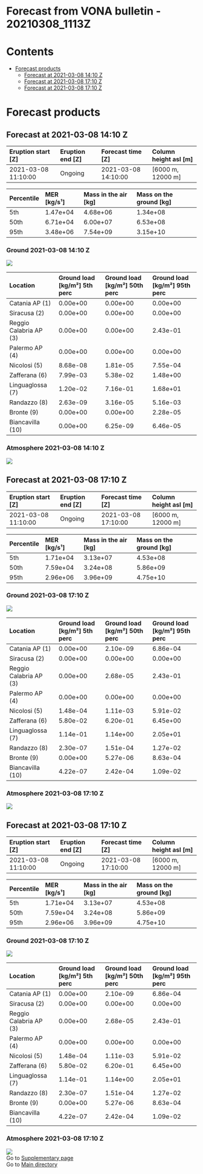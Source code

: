 
Forecast from VONA bulletin - 20210308_1113Z
============================================

Contents
========

* [Forecast products](#forecast-products)
	* [Forecast at 2021-03-08 14:10 Z](#forecast-at-2021-03-08-1410-z)
	* [Forecast at 2021-03-08 17:10 Z](#forecast-at-2021-03-08-1710-z)
	* [Forecast at 2021-03-08 17:10 Z](#forecast-at-2021-03-08-1710-z)

# Forecast products

## Forecast at 2021-03-08 14:10 Z
  

|Eruption start [Z]|Eruption end [Z]|Forecast time [Z]|Column height asl [m]|
| :--- | :--- | :--- | :--- |
|2021-03-08 11:10:00|Ongoing|2021-03-08 14:10:00|[6000 m, 12000 m]|
  
  

|Percentile|MER [kg/s¹]|Mass in the air [kg]|Mass on the ground [kg]|
| :--- | :--- | :--- | :--- |
|5th|1.47e+04|4.68e+06|1.34e+08|
|50th|6.71e+04|6.00e+07|6.53e+08|
|95th|3.48e+06|7.54e+09|3.15e+10|
  

### Ground 2021-03-08 14:10 Z
  
![](./figures/probability_grd_2021_03_08_1410_scenario_1.png)  
  
  
  
  
  
  
  
  
  

|Location|Ground load [kg/m²] 5th perc|Ground load [kg/m²] 50th perc|Ground load [kg/m²] 95th perc|
| :--- | :--- | :--- | :--- |
|Catania AP (1)|0.00e+00|0.00e+00|0.00e+00|
|Siracusa (2)|0.00e+00|0.00e+00|0.00e+00|
|Reggio Calabria AP (3)|0.00e+00|0.00e+00|2.43e-01|
|Palermo AP (4)|0.00e+00|0.00e+00|0.00e+00|
|Nicolosi (5)|8.68e-08|1.81e-05|7.55e-04|
|Zafferana (6)|7.99e-03|5.38e-02|1.48e+00|
|Linguaglossa (7)|1.20e-02|7.16e-01|1.68e+01|
|Randazzo (8)|2.63e-09|3.16e-05|5.16e-03|
|Bronte (9)|0.00e+00|0.00e+00|2.28e-05|
|Biancavilla (10)|0.00e+00|6.25e-09|6.46e-05|
  

### Atmosphere 2021-03-08 14:10 Z
  
![](./figures/probability_air_2021_03_08_1410_scenario_1_conclev_1.png)
## Forecast at 2021-03-08 17:10 Z
  

|Eruption start [Z]|Eruption end [Z]|Forecast time [Z]|Column height asl [m]|
| :--- | :--- | :--- | :--- |
|2021-03-08 11:10:00|Ongoing|2021-03-08 17:10:00|[6000 m, 12000 m]|
  
  

|Percentile|MER [kg/s¹]|Mass in the air [kg]|Mass on the ground [kg]|
| :--- | :--- | :--- | :--- |
|5th|1.71e+04|3.13e+07|4.53e+08|
|50th|7.59e+04|3.24e+08|5.86e+09|
|95th|2.96e+06|3.96e+09|4.75e+10|
  

### Ground 2021-03-08 17:10 Z
  
![](./figures/probability_grd_2021_03_08_1710_scenario_1.png)  
  
  
  
  
  
  
  
  
  

|Location|Ground load [kg/m²] 5th perc|Ground load [kg/m²] 50th perc|Ground load [kg/m²] 95th perc|
| :--- | :--- | :--- | :--- |
|Catania AP (1)|0.00e+00|2.10e-09|6.86e-04|
|Siracusa (2)|0.00e+00|0.00e+00|0.00e+00|
|Reggio Calabria AP (3)|0.00e+00|2.68e-05|2.43e-01|
|Palermo AP (4)|0.00e+00|0.00e+00|0.00e+00|
|Nicolosi (5)|1.48e-04|1.11e-03|5.91e-02|
|Zafferana (6)|5.80e-02|6.20e-01|6.45e+00|
|Linguaglossa (7)|1.14e-01|1.14e+00|2.05e+01|
|Randazzo (8)|2.30e-07|1.51e-04|1.27e-02|
|Bronte (9)|0.00e+00|5.27e-06|8.63e-04|
|Biancavilla (10)|4.22e-07|2.42e-04|1.09e-02|
  

### Atmosphere 2021-03-08 17:10 Z
  
![](./figures/probability_air_2021_03_08_1710_scenario_1_conclev_1.png)
## Forecast at 2021-03-08 17:10 Z
  

|Eruption start [Z]|Eruption end [Z]|Forecast time [Z]|Column height asl [m]|
| :--- | :--- | :--- | :--- |
|2021-03-08 11:10:00|Ongoing|2021-03-08 17:10:00|[6000 m, 12000 m]|
  
  

|Percentile|MER [kg/s¹]|Mass in the air [kg]|Mass on the ground [kg]|
| :--- | :--- | :--- | :--- |
|5th|1.71e+04|3.13e+07|4.53e+08|
|50th|7.59e+04|3.24e+08|5.86e+09|
|95th|2.96e+06|3.96e+09|4.75e+10|
  

### Ground 2021-03-08 17:10 Z
  
![](./figures/probability_grd_2021_03_08_1710_scenario_1.png)  
  
  
  
  
  
  
  
  
  

|Location|Ground load [kg/m²] 5th perc|Ground load [kg/m²] 50th perc|Ground load [kg/m²] 95th perc|
| :--- | :--- | :--- | :--- |
|Catania AP (1)|0.00e+00|2.10e-09|6.86e-04|
|Siracusa (2)|0.00e+00|0.00e+00|0.00e+00|
|Reggio Calabria AP (3)|0.00e+00|2.68e-05|2.43e-01|
|Palermo AP (4)|0.00e+00|0.00e+00|0.00e+00|
|Nicolosi (5)|1.48e-04|1.11e-03|5.91e-02|
|Zafferana (6)|5.80e-02|6.20e-01|6.45e+00|
|Linguaglossa (7)|1.14e-01|1.14e+00|2.05e+01|
|Randazzo (8)|2.30e-07|1.51e-04|1.27e-02|
|Bronte (9)|0.00e+00|5.27e-06|8.63e-04|
|Biancavilla (10)|4.22e-07|2.42e-04|1.09e-02|
  

### Atmosphere 2021-03-08 17:10 Z
  
![](./figures/probability_air_2021_03_08_1710_scenario_1_conclev_1.png)  
Go to [Supplementary page](Supplementary_page.md)  
Go to [Main directory](https://github.com/federicapardini/FILES)